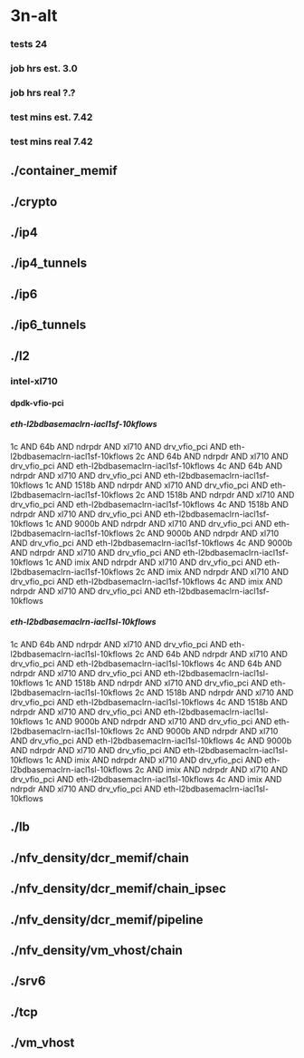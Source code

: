 # 3n-alt
### tests 24
### job hrs est. 3.0
### job hrs real ?.?
### test mins est. 7.42
### test mins real 7.42
## ./container_memif
## ./crypto
## ./ip4
## ./ip4_tunnels
## ./ip6
## ./ip6_tunnels
## ./l2
### intel-xl710
#### dpdk-vfio-pci
##### eth-l2bdbasemaclrn-iacl1sf-10kflows
1c AND 64b AND ndrpdr AND xl710 AND drv_vfio_pci AND eth-l2bdbasemaclrn-iacl1sf-10kflows
2c AND 64b AND ndrpdr AND xl710 AND drv_vfio_pci AND eth-l2bdbasemaclrn-iacl1sf-10kflows
4c AND 64b AND ndrpdr AND xl710 AND drv_vfio_pci AND eth-l2bdbasemaclrn-iacl1sf-10kflows
1c AND 1518b AND ndrpdr AND xl710 AND drv_vfio_pci AND eth-l2bdbasemaclrn-iacl1sf-10kflows
2c AND 1518b AND ndrpdr AND xl710 AND drv_vfio_pci AND eth-l2bdbasemaclrn-iacl1sf-10kflows
4c AND 1518b AND ndrpdr AND xl710 AND drv_vfio_pci AND eth-l2bdbasemaclrn-iacl1sf-10kflows
1c AND 9000b AND ndrpdr AND xl710 AND drv_vfio_pci AND eth-l2bdbasemaclrn-iacl1sf-10kflows
2c AND 9000b AND ndrpdr AND xl710 AND drv_vfio_pci AND eth-l2bdbasemaclrn-iacl1sf-10kflows
4c AND 9000b AND ndrpdr AND xl710 AND drv_vfio_pci AND eth-l2bdbasemaclrn-iacl1sf-10kflows
1c AND imix AND ndrpdr AND xl710 AND drv_vfio_pci AND eth-l2bdbasemaclrn-iacl1sf-10kflows
2c AND imix AND ndrpdr AND xl710 AND drv_vfio_pci AND eth-l2bdbasemaclrn-iacl1sf-10kflows
4c AND imix AND ndrpdr AND xl710 AND drv_vfio_pci AND eth-l2bdbasemaclrn-iacl1sf-10kflows
##### eth-l2bdbasemaclrn-iacl1sl-10kflows
1c AND 64b AND ndrpdr AND xl710 AND drv_vfio_pci AND eth-l2bdbasemaclrn-iacl1sl-10kflows
2c AND 64b AND ndrpdr AND xl710 AND drv_vfio_pci AND eth-l2bdbasemaclrn-iacl1sl-10kflows
4c AND 64b AND ndrpdr AND xl710 AND drv_vfio_pci AND eth-l2bdbasemaclrn-iacl1sl-10kflows
1c AND 1518b AND ndrpdr AND xl710 AND drv_vfio_pci AND eth-l2bdbasemaclrn-iacl1sl-10kflows
2c AND 1518b AND ndrpdr AND xl710 AND drv_vfio_pci AND eth-l2bdbasemaclrn-iacl1sl-10kflows
4c AND 1518b AND ndrpdr AND xl710 AND drv_vfio_pci AND eth-l2bdbasemaclrn-iacl1sl-10kflows
1c AND 9000b AND ndrpdr AND xl710 AND drv_vfio_pci AND eth-l2bdbasemaclrn-iacl1sl-10kflows
2c AND 9000b AND ndrpdr AND xl710 AND drv_vfio_pci AND eth-l2bdbasemaclrn-iacl1sl-10kflows
4c AND 9000b AND ndrpdr AND xl710 AND drv_vfio_pci AND eth-l2bdbasemaclrn-iacl1sl-10kflows
1c AND imix AND ndrpdr AND xl710 AND drv_vfio_pci AND eth-l2bdbasemaclrn-iacl1sl-10kflows
2c AND imix AND ndrpdr AND xl710 AND drv_vfio_pci AND eth-l2bdbasemaclrn-iacl1sl-10kflows
4c AND imix AND ndrpdr AND xl710 AND drv_vfio_pci AND eth-l2bdbasemaclrn-iacl1sl-10kflows
## ./lb
## ./nfv_density/dcr_memif/chain
## ./nfv_density/dcr_memif/chain_ipsec
## ./nfv_density/dcr_memif/pipeline
## ./nfv_density/vm_vhost/chain
## ./srv6
## ./tcp
## ./vm_vhost
